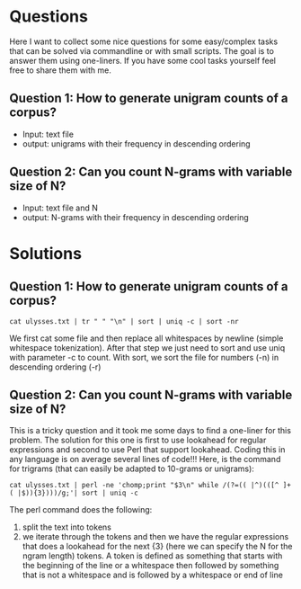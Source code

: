 # Questions
Here I want to collect some nice questions for some easy/complex 
tasks that can be solved via commandline or with small scripts.
The goal is to answer them using one-liners. If you have some 
cool tasks yourself feel free to share them with me.

## Question 1: How to generate unigram counts of a corpus?

- Input: text file
- output: unigrams with their frequency in descending ordering

## Question 2: Can you count N-grams with variable size of N?

- Input: text file and N
- output: N-grams with their frequency in descending ordering

# Solutions

## Question 1: How to generate unigram counts of a corpus?

```
cat ulysses.txt | tr " " "\n" | sort | uniq -c | sort -nr
```
We first cat some file and then replace all whitespaces by newline (simple whitespace tokenization).
After that step we just need to sort and use uniq with parameter -c to count. With sort, we sort the
file for numbers (-n) in descending ordering (-r)


## Question 2: Can you count N-grams with variable size of N?

This is a tricky question and it took me some days to find a one-liner for this problem. 
The solution for this one is first to use lookahead for regular expressions and second 
to use Perl that support lookahead. Coding this in any language is on average several 
lines of code!!!
Here, is the command for trigrams (that can easily be adapted to 10-grams or unigrams):

```
cat ulysses.txt | perl -ne 'chomp;print "$3\n" while /(?=(( |^)(([^ ]+( |$)){3})))/g;'| sort | uniq -c
```
The perl command does the following:
1) split the text into tokens
2) we iterate through the tokens and then we have the regular expressions that does a 
   lookahead for the next {3} (here we can specify the N for the ngram length) tokens. 
   A token is defined as something that starts with the beginning of the line or a 
   whitespace then followed by something that is not a whitespace and is followed by a 
   whitespace or end of line
   
